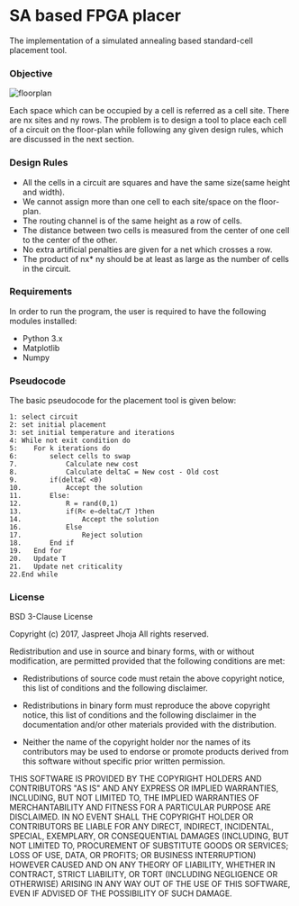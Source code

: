 # SA based FPGA placer
The implementation of a simulated annealing based standard-cell placement tool.

### Objective
![floorplan](https://user-images.githubusercontent.com/15523357/28557837-9f456f8e-70c3-11e7-8dcc-da1d90a1557b.png)

Each space which can be occupied by a cell is referred as a cell site. There are nx sites and ny rows. The problem is to design a tool to place each cell of a circuit on the floor-plan while following any given design rules, which are discussed in the next section.

### Design Rules
* All the cells in a circuit are squares and have the same size(same height and width).
* We cannot assign more than one cell to each site/space on the floor-plan.
* The routing channel is of the same height as a row of cells.
* The distance between two cells is measured from the center of one cell to the center of the other.
* No extra artificial penalties are given for a net which crosses a row.
* The product of nx* ny should be at least as large as the number of cells in the circuit.

### Requirements
In order to run the program, the user is required to have the following modules installed:
* Python 3.x
* Matplotlib
* Numpy

### Pseudocode
The basic pseudocode for the placement tool is given below:
```
1: select circuit
2: set initial placement
3: set initial temperature and iterations
4: While not exit condition do
5:    For k iterations do
6:        select cells to swap
7.            Calculate new cost
8.            Calculate deltaC = New cost - Old cost
9.        if(deltaC <0)
10.           Accept the solution
11.       Else:
12.           R = rand(0,1)
13.           if(R< e−deltaC/T )then
14.               Accept the solution
16.           Else
17.               Reject solution
18.       End if
19.   End for
20.   Update T
21.   Update net criticality
22.End while
```
### License

BSD 3-Clause License

Copyright (c) 2017, Jaspreet Jhoja
All rights reserved.

Redistribution and use in source and binary forms, with or without
modification, are permitted provided that the following conditions are met:

* Redistributions of source code must retain the above copyright notice, this
  list of conditions and the following disclaimer.

* Redistributions in binary form must reproduce the above copyright notice,
  this list of conditions and the following disclaimer in the documentation
  and/or other materials provided with the distribution.

* Neither the name of the copyright holder nor the names of its
  contributors may be used to endorse or promote products derived from
  this software without specific prior written permission.

THIS SOFTWARE IS PROVIDED BY THE COPYRIGHT HOLDERS AND CONTRIBUTORS "AS IS"
AND ANY EXPRESS OR IMPLIED WARRANTIES, INCLUDING, BUT NOT LIMITED TO, THE
IMPLIED WARRANTIES OF MERCHANTABILITY AND FITNESS FOR A PARTICULAR PURPOSE ARE
DISCLAIMED. IN NO EVENT SHALL THE COPYRIGHT HOLDER OR CONTRIBUTORS BE LIABLE
FOR ANY DIRECT, INDIRECT, INCIDENTAL, SPECIAL, EXEMPLARY, OR CONSEQUENTIAL
DAMAGES (INCLUDING, BUT NOT LIMITED TO, PROCUREMENT OF SUBSTITUTE GOODS OR
SERVICES; LOSS OF USE, DATA, OR PROFITS; OR BUSINESS INTERRUPTION) HOWEVER
CAUSED AND ON ANY THEORY OF LIABILITY, WHETHER IN CONTRACT, STRICT LIABILITY,
OR TORT (INCLUDING NEGLIGENCE OR OTHERWISE) ARISING IN ANY WAY OUT OF THE USE
OF THIS SOFTWARE, EVEN IF ADVISED OF THE POSSIBILITY OF SUCH DAMAGE.
